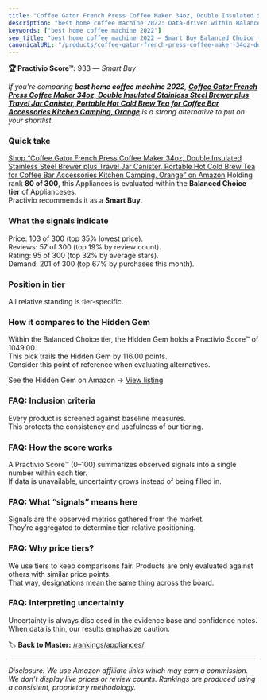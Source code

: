 ```yaml
---
title: "Coffee Gator French Press Coffee Maker 34oz, Double Insulated Stainless Steel Brewer plus Travel Jar Canister, Portable Hot Cold Brew Tea for Coffee Bar Accessories Kitchen Camping, Orange"
description: "best home coffee machine 2022: Data-driven within Balanced Choice ranking using the Practivio Score™. Positioned by quality, value, demand, findability, moment…"
keywords: ["best home coffee machine 2022"]
seo_title: "best home coffee machine 2022 — Smart Buy Balanced Choice (2025)"
canonicalURL: "/products/coffee-gator-french-press-coffee-maker-34oz-double-insulated-stainless-steel-brewer-plus-travel-jar-canister-portable-hot-cold-brew-tea-for-coffee-bar-accessories-kitchen-camping-orange-B072QYB79W/"
---
```


**🏆 Practivio Score™:** 933 — _Smart Buy_


*If you're comparing **best home coffee machine 2022**, **[Coffee Gator French Press Coffee Maker 34oz, Double Insulated Stainless Steel Brewer plus Travel Jar Canister, Portable Hot Cold Brew Tea for Coffee Bar Accessories Kitchen Camping, Orange](https://www.amazon.com/dp/B072QYB79W?tag=practivio-20)** is a strong alternative to put on your shortlist.*
### Quick take
[Shop “Coffee Gator French Press Coffee Maker 34oz, Double Insulated Stainless Steel Brewer plus Travel Jar Canister, Portable Hot Cold Brew Tea for Coffee Bar Accessories Kitchen Camping, Orange” on Amazon](https://www.amazon.com/dp/B072QYB79W?tag=practivio-20)
Holding rank **80 of 300**, this Appliances is evaluated within the **Balanced Choice tier** of Applianceses.  
Practivio recommends it as a **Smart Buy**.

### What the signals indicate
Price: 103 of 300 (top 35% lowest price).  
Reviews: 57 of 300 (top 19% by review count).  
Rating: 95 of 300 (top 32% by average stars).  
Demand: 201 of 300 (top 67% by purchases this month).

### Position in tier
All relative standing is tier-specific.

### How it compares to the Hidden Gem
Within the Balanced Choice tier, the Hidden Gem holds a Practivio Score™ of 1049.00.  
This pick trails the Hidden Gem by 116.00 points.  
Consider this point of reference when evaluating alternatives.  

See the Hidden Gem on Amazon → [View listing](https://www.amazon.com/dp/B01FHOWYA2?tag=practivio-20)

### FAQ: Inclusion criteria
Every product is screened against baseline measures.  
This protects the consistency and usefulness of our tiering.

### FAQ: How the score works
A Practivio Score™ (0–100) summarizes observed signals into a single number within each tier.  
If data is unavailable, uncertainty grows instead of being filled in.

### FAQ: What “signals” means here
Signals are the observed metrics gathered from the market.  
They’re aggregated to determine tier-relative positioning.

### FAQ: Why price tiers?
We use tiers to keep comparisons fair. Products are only evaluated against others with similar price points.  
That way, designations mean the same thing across the board.

### FAQ: Interpreting uncertainty
Uncertainty is always disclosed in the evidence base and confidence notes.  
When data is thin, our results emphasize caution.


🏷️ **Back to Master:** [/rankings/appliances/](/rankings/appliances/)

---
_Disclosure: We use Amazon affiliate links which may earn a commission. We don’t display live prices or review counts. Rankings are produced using a consistent, proprietary methodology._
